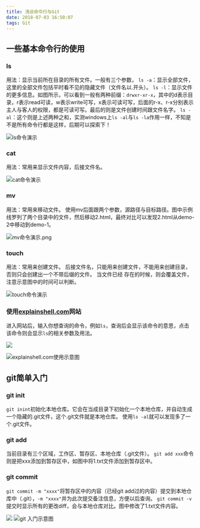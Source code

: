```yaml
---
title: 浅谈命令行与Git
date: 2018-07-03 16:50:07
tags: Git
---
```

## 一些基本命令行的使用

### ls

用法：显示当前所在目录的所有文件。一般有三个参数，
```ls -a```：显示全部文件，这里的全部文件包括平时看不见的隐藏文件（文件名以.开头）。
```ls -l```：显示文件的更多信息。如图所示，可以看到一般有两种前缀：```drwxr-xr-x```，其中的d表示目录，r表示read可读，w表示write可写，x表示可读可写，后面的r-x、r-x分别表示主人与客人的权限，都是可读可写。最后的则是文件创建时间跟文件名字。
```ls -al```：这个则是上述两种之和，实测windows上```ls -al```与```ls -la```作用一样，不知是不是所有命令行都是这样，后期可以探索下！

![ls命令演示](https://video.jirengu.com/xdml/file/d86144a6-7fb6-45ce-9cbb-3af63788fcb8/2018-6-26-12-21-7.png)

### cat

用法：常用来显示文件内容，后接文件名。

![cat命令演示](https://video.jirengu.com/xdml/file/d86144a6-7fb6-45ce-9cbb-3af63788fcb8/2018-6-26-12-29-16.png)

### mv

用法：常用来移动文件。
使用mv后面跟两个参数，源路径与目标路径。图中示例线罗列了两个目录中的文件，然后移动2.html，最终对比可以发现2.html从demo-2中移动到demo-1。

![mv命令演示.png](https://video.jirengu.com/xdml/file/d86144a6-7fb6-45ce-9cbb-3af63788fcb8/2018-6-26-12-40-40.png)

### touch

用法：常用来创建文件。
后接文件名，只能用来创建文件，不能用来创建目录，否则只会创建出一个不带后缀的文件。
当文件已经 存在的时候，则会覆盖文件，注意示意图中的时间可以判断。

![touch命令演示](https://video.jirengu.com/xdml/file/d86144a6-7fb6-45ce-9cbb-3af63788fcb8/2018-6-26-13-5-50.png)

### 使用[explainshell.com](https://explainshell.com)网站

进入网站后，输入你想查询的命令，例如```ls```，查询后会显示该命令的意思，点击该命令则会显示```ls```的相关参数及用法。

![](https://video.jirengu.com/xdml/file/d86144a6-7fb6-45ce-9cbb-3af63788fcb8/2018-6-26-14-22-58.png)

![explainshell.com使用示意图](https://video.jirengu.com/xdml/file/d86144a6-7fb6-45ce-9cbb-3af63788fcb8/2018-6-26-14-23-21.png)

## git简单入门

### git init

```git inint```初始化本地仓库。它会在当成目录下初始化一个本地仓库，并自动生成一个隐藏的.git文件，这个.git文件就是本地仓库。
使用```ls -al```就可以发现多了一个.git文件。

### git add 

当前目录有三个区域，工作区、暂存区、本地仓库（.git文件）。
```git add xxx```命令则是把xxx添加到暂存区中，如图中将1.txt文件添加到暂存区中。

### git commit

```git commit -m "xxxx"```将暂存区中的内容（已经git add过的内容）提交到本地仓库中（.git），```-m "xxxx"```并为此次提交备注信息，方便以后查询。
```git commit -v```提交时显示所有的更改diff，会与本地仓库对比。图中修改了1.txt文件内容。

![](https://video.jirengu.com/xdml/file/d86144a6-7fb6-45ce-9cbb-3af63788fcb8/2018-6-26-14-48-11.png)
![git 入门示意图](https://video.jirengu.com/xdml/file/d86144a6-7fb6-45ce-9cbb-3af63788fcb8/2018-6-26-15-36-31.png)